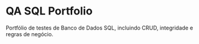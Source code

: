 # QA SQL Portfolio

Portfólio de testes de Banco de Dados SQL, incluindo CRUD, integridade e regras de negócio.